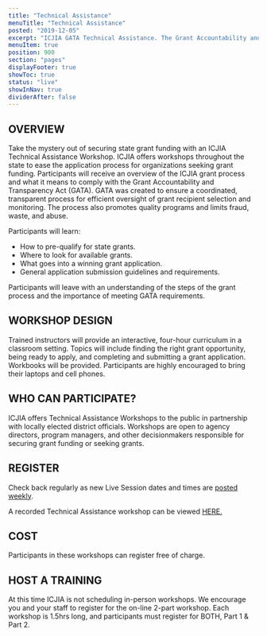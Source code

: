 ```yaml
---
title: "Technical Assistance"
menuTitle: "Technical Assistance"
posted: "2019-12-05"
excerpt: "ICJIA GATA Technical Assistance. The Grant Accountability and Transparency Act (GATA) of 2014, 30 ILCS 708/1 et seq., increased accountability and transparency in the use of grant funds and reduced the administrative burden on state agencies and grantees through adoption of federal grant guidelines and regulations."
menuItem: true
position: 900
section: "pages"
displayFooter: true
showToc: true
status: "live"
showInNav: true
dividerAfter: false
---
```


## OVERVIEW

Take the mystery out of securing state grant funding with an ICJIA Technical Assistance Workshop. ICJIA offers workshops throughout the state to ease the application process for organizations seeking grant funding. Participants will receive an overview of the ICJIA grant process and what it means to comply with the Grant Accountability and Transparency Act (GATA). GATA was created to ensure a coordinated, transparent process for efficient oversight of grant recipient selection and monitoring. The process also promotes quality programs and limits fraud, waste, and abuse.

Participants will learn:

- How to pre-qualify for state grants.
- Where to look for available grants.
- What goes into a winning grant application.
- General application submission guidelines and requirements.

Participants will leave with an understanding of the steps of the grant process and the importance of meeting GATA requirements.

## WORKSHOP DESIGN

Trained instructors will provide an interactive, four-hour curriculum in a classroom setting. Topics will include finding the right grant opportunity, being ready to apply, and completing and submitting a grant application. Workbooks will be provided. Participants are highly encouraged to bring their laptops and cell phones.

## WHO CAN PARTICIPATE?

ICJIA offers Technical Assistance Workshops to the public in partnership with locally elected district officials. Workshops are open to agency directors, program managers, and other decisionmakers responsible for securing grant funding or seeking grants.

## REGISTER

Check back regularly as new Live Session dates and times are [posted weekly](/registration).

A recorded Technical Assistance workshop can be viewed [HERE.](http://https://icjia.az1.qualtrics.com/jfe/form/SV_6QfIxlHYkidZyQt)

## COST

Participants in these workshops can register free of charge.

## HOST A TRAINING

At this time ICJIA is not scheduling in-person workshops. We encourage you and your staff to register for the on-line 2-part workshop. Each workshop is 1.5hrs long, and participants must register for BOTH, Part 1 & Part 2.
